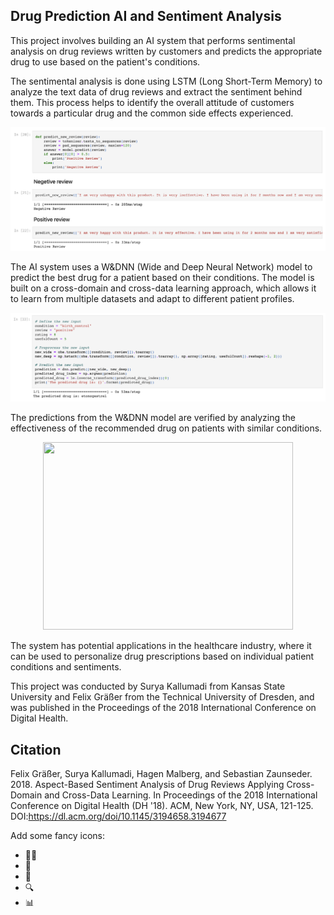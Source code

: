 ## Drug Prediction AI and Sentiment Analysis

This project involves building an AI system that performs sentimental analysis on drug reviews written by customers and predicts the appropriate drug to use based on the patient's conditions.

The sentimental analysis is done using LSTM (Long Short-Term Memory) to analyze the text data of drug reviews and extract the sentiment behind them. This process helps to identify the overall attitude of customers towards a particular drug and the common side effects experienced.

![LSTM Model](output1.jpg "LSTM Model")

The AI system uses a W&DNN (Wide and Deep Neural Network) model to predict the best drug for a patient based on their conditions. The model is built on a cross-domain and cross-data learning approach, which allows it to learn from multiple datasets and adapt to different patient profiles.

![W&DNN Model Prediction](output2.jpg "W&DNN Model Prediction")

The predictions from the W&DNN model are verified by analyzing the effectiveness of the recommended drug on patients with similar conditions.

<p align="center">
  <img width="400" height="300" src="image3.jpg">
</p>

The system has potential applications in the healthcare industry, where it can be used to personalize drug prescriptions based on individual patient conditions and sentiments.

This project was conducted by Surya Kallumadi from Kansas State University and Felix Gräßer from the Technical University of Dresden, and was published in the Proceedings of the 2018 International Conference on Digital Health.

## Citation
Felix Gräßer, Surya Kallumadi, Hagen Malberg, and Sebastian Zaunseder. 2018. Aspect-Based Sentiment Analysis of Drug Reviews Applying Cross-Domain and Cross-Data Learning. In Proceedings of the 2018 International Conference on Digital Health (DH '18). ACM, New York, NY, USA, 121-125. DOI:https://dl.acm.org/doi/10.1145/3194658.3194677

Add some fancy icons:
- 👨‍🔬
- 🧪
- 💊
- 🔍
- 📊
